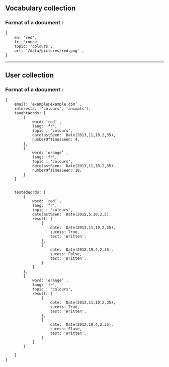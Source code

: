 ## Vocabulary collection 

### Format of a document :

	{
		en: 'red',
		fr: 'rouge',
		topic: 'colours',
		url: '/data/pictures/red.png' ,
	}


*  * * 

## User collection 

### Format of a document :

	{
		email: ‘example@example.com’ ,
		interests: [‘colours’, ‘animals’],
		taughtWords: [
			{
				word: ’red’ ,
				lang: 'fr',
				topic : 'colours',
				datelastSeen:  Date(2013,11,10,2,35),
				numberOfTimesSeen: 4,
			},
			{
				word: ’orange’ ,
				lang: 'fr',
				topic : 'colours',
				datelastSeen:  Date(2013,11,10,2,35)
				numberOfTimesSeen: 10,
			}
		]
	 

		testedWords: [
			{
				word: ’red’ ,
				lang: 'fr',
				topic : 'colours',
				datelastSeen:  Date(2015,5,10,2,5),
				result: [
					{
						date:  Date(2013,11,10,2,35),
						sucess: True,
						test: 'Written',
					},
					{
						date:  Date(2012,19,4,2,35),
						sucess: False,
						test: 'Written',
					}
				]
			},
			{
				word: ’orange’ ,
				lang: 'fr',
				topic : 'colours',
				result: [
					{
						date:  Date(2013,11,10,2,35),
						sucess: True,
						test: 'Written',
					},
					{
						date:  Date(2012,19,4,2,35),
						sucess: Flase,
						test: 'Written',
					}
				]
			}

		]
	}
